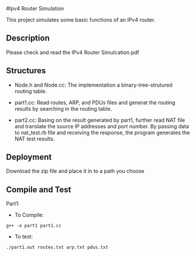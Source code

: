 #Ipv4 Router Simulation

This project simulates some basic functions of an IPv4 router. 
## Description
Please check and read the IPv4 Router Simulcation.pdf
## Structures
* Node.h and Node.cc: The implementation a binary-tree-strutured routing table.

* part1.cc: Read routes, ARP, and PDUs files and generat the routing results by searching in the routing table.

* part2.cc: Basing on the result generated by part1, further read NAT file and translate the source IP addresses and port number. By passing data to nat_test.rb file and receiving the response, the program generates the NAT test results.

## Deployment
Download the zip file and place it in to a path you choose
## Compile and Test
Part1:
* To Compile:
```
g++ -o part1 part1.cc
```
* To test:
```
./part1.out routes.txt arp.txt pdus.txt
```

